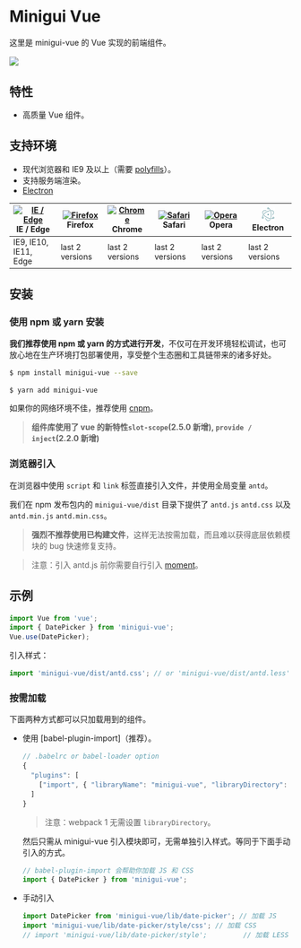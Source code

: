 # Minigui Vue

这里是 minigui-vue 的 Vue 实现的前端组件。

<div class="pic-plus">
  <img width="160" src="/public/logo.png">
</div>

<style>
.pic-plus > * {
  display: inline-block !important;
  vertical-align: middle;
}
.pic-plus span {
  font-size: 30px;
  color: #aaa;
  margin: 0 20px;
}
</style>

## 特性

- 高质量 Vue 组件。

## 支持环境

- 现代浏览器和 IE9 及以上（需要 [polyfills](https://www.antdv.com/docs/vue/getting-started-cn/#兼容性)）。
- 支持服务端渲染。
- [Electron](https://electronjs.org/)

| [<img src="https://raw.githubusercontent.com/alrra/browser-logos/master/src/edge/edge_48x48.png" alt="IE / Edge" width="24px" height="24px" />](http://godban.github.io/browsers-support-badges/)</br>IE / Edge | [<img src="https://raw.githubusercontent.com/alrra/browser-logos/master/src/firefox/firefox_48x48.png" alt="Firefox" width="24px" height="24px" />](http://godban.github.io/browsers-support-badges/)</br>Firefox | [<img src="https://raw.githubusercontent.com/alrra/browser-logos/master/src/chrome/chrome_48x48.png" alt="Chrome" width="24px" height="24px" />](http://godban.github.io/browsers-support-badges/)</br>Chrome | [<img src="https://raw.githubusercontent.com/alrra/browser-logos/master/src/safari/safari_48x48.png" alt="Safari" width="24px" height="24px" />](http://godban.github.io/browsers-support-badges/)</br>Safari | [<img src="https://raw.githubusercontent.com/alrra/browser-logos/master/src/opera/opera_48x48.png" alt="Opera" width="24px" height="24px" />](http://godban.github.io/browsers-support-badges/)</br>Opera | [<img src="https://raw.githubusercontent.com/alrra/browser-logos/master/src/electron/electron_48x48.png" alt="Electron" width="24px" height="24px" />](http://godban.github.io/browsers-support-badges/)</br>Electron |
| --- | --- | --- | --- | --- | --- |
| IE9, IE10, IE11, Edge | last 2 versions | last 2 versions | last 2 versions | last 2 versions | last 2 versions |


## 安装

### 使用 npm 或 yarn 安装

**我们推荐使用 npm 或 yarn 的方式进行开发**，不仅可在开发环境轻松调试，也可放心地在生产环境打包部署使用，享受整个生态圈和工具链带来的诸多好处。

```bash
$ npm install minigui-vue --save
```

```bash
$ yarn add minigui-vue
```

如果你的网络环境不佳，推荐使用 [cnpm](https://github.com/cnpm/cnpm)。

> **组件库使用了 vue 的新特性`slot-scope`(2.5.0 新增), `provide / inject`(2.2.0 新增)**

### 浏览器引入

在浏览器中使用 `script` 和 `link` 标签直接引入文件，并使用全局变量 `antd`。

我们在 npm 发布包内的 `minigui-vue/dist` 目录下提供了 `antd.js` `antd.css` 以及 `antd.min.js` `antd.min.css`。

> **强烈不推荐使用已构建文件**，这样无法按需加载，而且难以获得底层依赖模块的 bug 快速修复支持。

> 注意：引入 antd.js 前你需要自行引入 [moment](http://momentjs.com/)。

## 示例

```jsx
import Vue from 'vue';
import { DatePicker } from 'minigui-vue';
Vue.use(DatePicker);
```

引入样式：

```jsx
import 'minigui-vue/dist/antd.css'; // or 'minigui-vue/dist/antd.less'
```

### 按需加载

下面两种方式都可以只加载用到的组件。

- 使用 [babel-plugin-import]（推荐）。

  ```js
  // .babelrc or babel-loader option
  {
    "plugins": [
      ["import", { "libraryName": "minigui-vue", "libraryDirectory": "es", "style": "css" }] // `style: true` 会加载 less 文件
    ]
  }
  ```

  > 注意：webpack 1 无需设置 `libraryDirectory`。

  然后只需从 minigui-vue 引入模块即可，无需单独引入样式。等同于下面手动引入的方式。

  ```jsx
  // babel-plugin-import 会帮助你加载 JS 和 CSS
  import { DatePicker } from 'minigui-vue';
  ```

- 手动引入

  ```jsx
  import DatePicker from 'minigui-vue/lib/date-picker'; // 加载 JS
  import 'minigui-vue/lib/date-picker/style/css'; // 加载 CSS
  // import 'minigui-vue/lib/date-picker/style';         // 加载 LESS
  ```